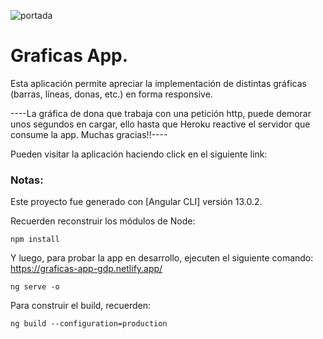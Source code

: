 ![portada](https://github.com/gabrieldp36/graficasApp/assets/88417383/e2bf7028-6573-42ab-bef8-83b7608366dc)

# Graficas App.

Esta aplicación permite apreciar la implementación de distintas gráficas (barras, líneas, donas, etc.) en forma responsive.

----La gráfica de dona que trabaja con una petición http, puede demorar unos segundos en cargar, ello hasta que Heroku reactive el servidor que consume la app. Muchas gracias!!----

Pueden visitar la aplicación haciendo click en el siguiente link: 

### Notas:

Este proyecto fue generado con [Angular CLI] versión 13.0.2.

Recuerden reconstruir los módulos de Node:

```
npm install
```

Y luego, para probar la app en desarrollo, ejecuten el siguiente comando: https://graficas-app-gdp.netlify.app/

```
ng serve -o
```

Para construir el build, recuerden:

```
ng build --configuration=production
```

